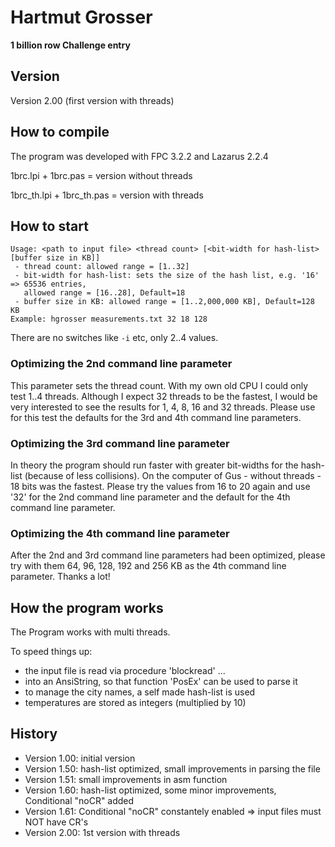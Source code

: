# Hartmut Grosser

**1 billion row Challenge entry**

## Version
Version 2.00 (first version with threads)

## How to compile
The program was developed with FPC 3.2.2 and Lazarus 2.2.4

1brc.lpi + 1brc.pas = version without threads

1brc_th.lpi + 1brc_th.pas = version with threads

## How to start
```
Usage: <path to input file> <thread count> [<bit-width for hash-list> [buffer size in KB]]
 - thread count: allowed range = [1..32]
 - bit-width for hash-list: sets the size of the hash list, e.g. '16' => 65536 entries,
   allowed range = [16..28], Default=18
 - buffer size in KB: allowed range = [1..2,000,000 KB], Default=128 KB
Example: hgrosser measurements.txt 32 18 128
```
There are no switches like `-i` etc, only 2..4 values.

### Optimizing the 2nd command line parameter
This parameter sets the thread count. With my own old CPU I could only test 1..4 threads. Although I expect 32 threads to be the fastest, I would be very interested to see the results for 1, 4, 8, 16 and 32 threads. Please use for this test the defaults for the 3rd and 4th command line parameters.

### Optimizing the 3rd command line parameter
In theory the program should run faster with greater bit-widths for the hash-list (because of less collisions). On the computer of Gus - without threads - 18 bits was the fastest. Please try the values from 16 to 20 again and use '32' for the 2nd command line parameter and the default for the 4th command line parameter.

### Optimizing the 4th command line parameter
After the 2nd and 3rd command line parameters had been optimized, please try with them 64, 96, 128, 192 and 256 KB as the 4th command line parameter. Thanks a lot!

## How the program works
The Program works with multi threads.

To speed things up:

- the input file is read via procedure 'blockread' ...
- into an AnsiString, so that function 'PosEx' can be used to parse it
- to manage the city names, a self made hash-list is used
- temperatures are stored as integers (multiplied by 10)

## History

- Version 1.00: initial version
- Version 1.50: hash-list optimized, small improvements in parsing the file
- Version 1.51: small improvements in asm function
- Version 1.60: hash-list optimized, some minor improvements, Conditional "noCR" added
- Version 1.61: Conditional "noCR" constantely enabled => input files must NOT have CR's
- Version 2.00: 1st version with threads


